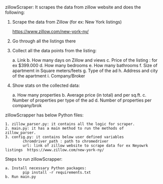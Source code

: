 zillowScraper: It scrapes the data from zillow website and does the following:

1. Scrape the data from Zillow (for ex: New York listings) 
    
    https://www.zillow.com/new-york-ny/

2. Go through all the listings there
3. Collect all the data points from the listing:


    a. Link
    b. How many days on Zillow and views
    c. Price of the listing : for ex $399.000
    d. How many bedrooms
    e. How many bathrooms
    f. Size of apartmemt in Square meters/feets
    g. Type of the ad
    h. Address and city of the apartment
    i. Company/Broker
4. Show stats on the collected data:


    a. How many properties
    b. Average price (in total) and per sq.ft.
    c. Number of properties per type of the ad
    d. Number of properties per company/brok
    
    
    
zillowScrapper has below Python files:

    1. zillow_parser.py: it contains all the logic for scraper.
    2. main.py: it has a main method to run the methods of
    zillow_parser.
    3. config.py: it contains below user defined variables
            chromdriver_path : path to chromedriver
            url: link of zillow website to scrape data for ex Neyowrk listings  https://www.zillow.com/new-york-ny/  

Steps to run zillowScrapper:


    a. Install necessary Python packages:
            pip install -r requirements.txt
    b. Run main.py